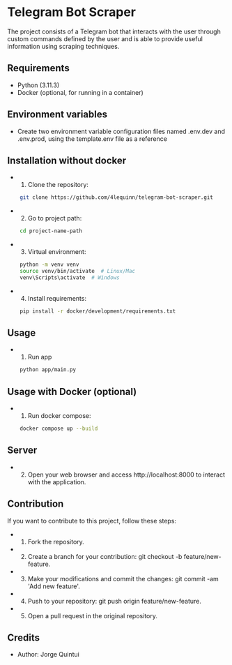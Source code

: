 # Telegram Bot Scraper

The project consists of a Telegram bot that interacts with the user through custom commands defined by the user and is able to provide useful information using scraping techniques.

## Requirements

- Python (3.11.3)
- Docker (optional, for running in a container)
## Environment variables

- Create two environment variable configuration files named .env.dev and .env.prod, using the template.env file as a reference

## Installation without docker

- 1. Clone the repository:

```bash
    git clone https://github.com/4lequinn/telegram-bot-scraper.git
```
- 2. Go to project path:

```bash
    cd project-name-path
```
- 3. Virtual environment:

```bash
    python -m venv venv
    source venv/bin/activate  # Linux/Mac
    venv\Scripts\activate  # Windows
```

- 4. Install requirements:

```bash
    pip install -r docker/development/requirements.txt
```

## Usage

- 1. Run app
```bash
    python app/main.py
```

## Usage with Docker (optional)
- 1. Run docker compose:

```bash
    docker compose up --build
```

## Server

- 2. Open your web browser and access http://localhost:8000 to interact with the application.

## Contribution

If you want to contribute to this project, follow these steps:

- 1. Fork the repository.
- 2. Create a branch for your contribution: git checkout -b feature/new-feature.
- 3. Make your modifications and commit the changes: git commit -am 'Add new feature'.
- 4. Push to your repository: git push origin feature/new-feature.
- 5. Open a pull request in the original repository.

## Credits
- Author: Jorge Quintui
